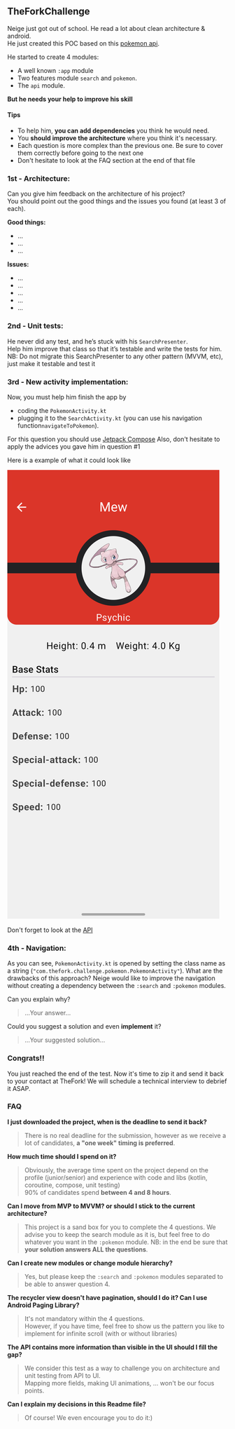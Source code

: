 ## TheForkChallenge

Neige just got out of school. He read a lot about clean architecture & android.  
He just created this POC based on this [pokemon api](https://pokeapi.co).

He started to create 4 modules:

- A well known `:app` module
- Two features module `search` and `pokemon`.
- The `api` module.

**But he needs your help to improve his skill**

#### Tips
- To help him, **you can add dependencies** you think he would need.
- You **should improve the architecture** where you think it's necessary.
- Each question is more complex than the previous one. Be sure to cover them correctly before going to the next one
- Don't hesitate to look at the FAQ section at the end of that file

### 1st - Architecture:

Can you give him feedback on the architecture of his project?  
You should point out the good things and the issues you found (at least 3 of each).

**Good things:**
- ...
- ...
- ...

**Issues:**
- ...
- ...
- ...
- ...
- ...

### 2nd - Unit tests:

He never did any test, and he’s stuck with his `SearchPresenter`.  
Help him improve that class so that it’s testable and write the tests for him.
NB: Do not migrate this SearchPresenter to any other pattern (MVVM, etc), just make it testable and test it 

### 3rd - New activity implementation:

Now, you must help him finish the app by 
- coding the `PokemonActivity.kt`
- plugging it to the `SearchActivity.kt` (you can use his navigation function`navigateToPokemon`).  

For this question you should use [Jetpack Compose](https://developer.android.com/jetpack/compose)
Also, don't hesitate to apply the advices you gave him in question #1

Here is a example of what it could look like

![Screenshot](pokemon_screen.png)

Don't forget to look at the [API](https://pokeapi.co/docs/v2)


### 4th - Navigation:

As you can see, `PokemonActivity.kt` is opened by setting the class name as a string (`"com.thefork.challenge.pokemon.PokemonActivity"`). 
What are the drawbacks of this approach? Neige would like to improve the navigation without creating a dependency between the `:search` and `:pokemon` modules.

Can you explain why?
> ...Your answer...

Could you suggest a solution and even **implement** it?
> ...Your suggested solution...

### Congrats!!

You just reached the end of the test.
Now it's time to zip it and send it back to your contact at TheFork!
We will schedule a technical interview to debrief it ASAP.

### FAQ

**I just downloaded the project, when is the deadline to send it back?**
> There is no real deadline for the submission, however as we receive a lot of candidates, **a "one week" timing is preferred**.

**How much time should I spend on it?**  
> Obviously, the average time spent on the project depend on the profile (junior/senior) and experience with code and libs (kotlin, coroutine, compose, unit testing)  
90% of candidates spend **between 4 and 8 hours**.

**Can I move from MVP to MVVM? or should I stick to the current architecture?**  
> This project is a sand box for you to complete the 4 questions.
We advise you to keep the search module as it is, but feel free to do whatever you want in the `:pokemon` module.
NB: in the end be sure that **your solution answers ALL the questions**.

**Can I create new modules or change module hierarchy?**  
> Yes, but please keep the `:search` and `:pokemon` modules separated to be able to answer question 4.

**The recycler view doesn't have pagination, should I do it? Can I use Android Paging Library?**  
> It's not mandatory within the 4 questions.  
However, if you have time, feel free to show us the pattern you like to implement for infinite scroll (with or without libraries)

**The API contains more information than visible in the UI should I fill the gap?**  
> We consider this test as a way to challenge you on architecture and unit testing from API to UI.  
Mapping more fields, making UI animations, ... won't be our focus points.

**Can I explain my decisions in this Readme file?**
> Of course! We even encourage you to do it:)